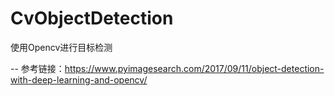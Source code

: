 # CvObjectDetection
使用Opencv进行目标检测

-- 参考链接：https://www.pyimagesearch.com/2017/09/11/object-detection-with-deep-learning-and-opencv/
